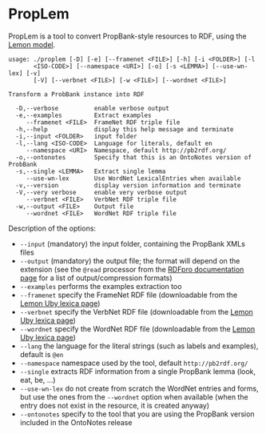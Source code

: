 # PropLem

PropLem is a tool to convert PropBank-style resources to RDF, using the [Lemon model](http://lemon-model.net/index.php).

```
usage: ./proplem [-D] [-e] [--framenet <FILE>] [-h] [-i <FOLDER>] [-l
       <ISO-CODE>] [--namespace <URI>] [-o] [-s <LEMMA>] [--use-wn-lex] [-v]
       [-V] [--verbnet <FILE>] [-w <FILE>] [--wordnet <FILE>]

Transform a ProbBank instance into RDF

  -D,--verbose          enable verbose output
  -e,--examples         Extract examples
     --framenet <FILE>  FrameNet RDF triple file
  -h,--help             display this help message and terminate
  -i,--input <FOLDER>   input folder
  -l,--lang <ISO-CODE>  Language for literals, default en
     --namespace <URI>  Namespace, default http://pb2rdf.org/
  -o,--ontonotes        Specify that this is an OntoNotes version of ProbBank
  -s,--single <LEMMA>   Extract single lemma
     --use-wn-lex       Use WordNet LexicalEntries when available
  -v,--version          display version information and terminate
  -V,--very verbose     enable very verbose output
     --verbnet <FILE>   VerbNet RDF triple file
  -w,--output <FILE>    Output file
     --wordnet <FILE>   WordNet RDF triple file
```

Description of the options:

* `--input` (mandatory) the input folder, containing the PropBank XMLs files
* `--output` (mandatory) the output file; the format will depend on the extension (see the `@read` processor from the [RDFpro documentation page](http://rdfpro.fbk.eu/usage.html) for a list of output/compression formats)
* `--examples` performs the examples extraction too
* `--framenet` specify the FrameNet RDF file (downloadable from the [Lemon Uby lexica page](http://lemon-model.net/lexica/uby/))
* `--verbnet` specify the VerbNet RDF file (downloadable from the [Lemon Uby lexica page](http://lemon-model.net/lexica/uby/))
* `--wordnet` specify the WordNet RDF file (downloadable from the [Lemon Uby lexica page](http://lemon-model.net/lexica/uby/))
* `--lang` the language for the literal strings (such as labels and examples), default is `@en`
* `--namespace` namespace used by the tool, default `http://pb2rdf.org/`
* `--single` extracts RDF information from a single PropBank lemma (look, eat, be, ...)
* `--use-wn-lex` do not create from scratch the WordNet entries and forms, but use the ones from the `--wordnet` option when available (when the entry does not exist in the resource, it is created anyway)
* `--ontonotes` specify to the tool that you are using the PropBank version included in the OntoNotes release
